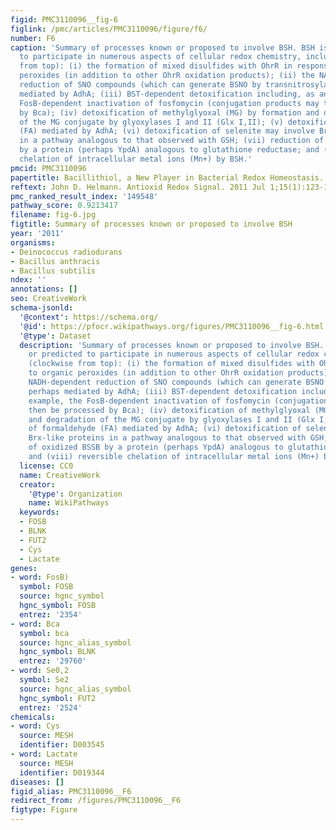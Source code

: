 ```yaml
---
figid: PMC3110096__fig-6
figlink: /pmc/articles/PMC3110096/figure/f6/
number: F6
caption: 'Summary of processes known or proposed to involve BSH. BSH is known or predicted
  to participate in numerous aspects of cellular redox chemistry, including (clockwise
  from top): (i) the formation of mixed disulfides with OhrR in response to organic
  peroxides (in addition to other OhrR oxidation products); (ii) the NADH-dependent
  reduction of SNO compounds (which can generate BSNO by transnitrosylation), perhaps
  mediated by AdhA; (iii) BST-dependent detoxification including, as an example, the
  FosB-dependent inactivation of fosfomycin (conjugation products may then be processed
  by Bca); (iv) detoxification of methylglyoxal (MG) by formation and degradation
  of the MG conjugate by glyoxylases I and II (Glx I,II); (v) detoxification of formaldehyde
  (FA) mediated by AdhA; (vi) detoxification of selenite may involve Brx-like proteins
  in a pathway analogous to that observed with GSH; (vii) reduction of oxidized BSSB
  by a protein (perhaps YpdA) analogous to glutathione reductase; and (viii) reversible
  chelation of intracellular metal ions (Mn+) by BSH.'
pmcid: PMC3110096
papertitle: Bacillithiol, a New Player in Bacterial Redox Homeostasis.
reftext: John D. Helmann. Antioxid Redox Signal. 2011 Jul 1;15(1):123-133.
pmc_ranked_result_index: '149548'
pathway_score: 0.9213417
filename: fig-6.jpg
figtitle: Summary of processes known or proposed to involve BSH
year: '2011'
organisms:
- Deinococcus radiodurans
- Bacillus anthracis
- Bacillus subtilis
ndex: ''
annotations: []
seo: CreativeWork
schema-jsonld:
  '@context': https://schema.org/
  '@id': https://pfocr.wikipathways.org/figures/PMC3110096__fig-6.html
  '@type': Dataset
  description: 'Summary of processes known or proposed to involve BSH. BSH is known
    or predicted to participate in numerous aspects of cellular redox chemistry, including
    (clockwise from top): (i) the formation of mixed disulfides with OhrR in response
    to organic peroxides (in addition to other OhrR oxidation products); (ii) the
    NADH-dependent reduction of SNO compounds (which can generate BSNO by transnitrosylation),
    perhaps mediated by AdhA; (iii) BST-dependent detoxification including, as an
    example, the FosB-dependent inactivation of fosfomycin (conjugation products may
    then be processed by Bca); (iv) detoxification of methylglyoxal (MG) by formation
    and degradation of the MG conjugate by glyoxylases I and II (Glx I,II); (v) detoxification
    of formaldehyde (FA) mediated by AdhA; (vi) detoxification of selenite may involve
    Brx-like proteins in a pathway analogous to that observed with GSH; (vii) reduction
    of oxidized BSSB by a protein (perhaps YpdA) analogous to glutathione reductase;
    and (viii) reversible chelation of intracellular metal ions (Mn+) by BSH.'
  license: CC0
  name: CreativeWork
  creator:
    '@type': Organization
    name: WikiPathways
  keywords:
  - FOSB
  - BLNK
  - FUT2
  - Cys
  - Lactate
genes:
- word: FosB)
  symbol: FOSB
  source: hgnc_symbol
  hgnc_symbol: FOSB
  entrez: '2354'
- word: Bca
  symbol: bca
  source: hgnc_alias_symbol
  hgnc_symbol: BLNK
  entrez: '29760'
- word: Se0,2
  symbol: Se2
  source: hgnc_alias_symbol
  hgnc_symbol: FUT2
  entrez: '2524'
chemicals:
- word: Cys
  source: MESH
  identifier: D003545
- word: Lactate
  source: MESH
  identifier: D019344
diseases: []
figid_alias: PMC3110096__F6
redirect_from: /figures/PMC3110096__F6
figtype: Figure
---
```

